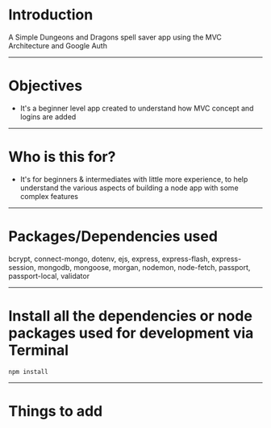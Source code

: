# Introduction

A Simple Dungeons and Dragons spell saver app using the MVC Architecture and Google Auth

---

# Objectives

- It's a beginner level app created to understand how MVC concept and logins are added

---

# Who is this for? 

- It's for beginners & intermediates with little more experience, to help understand the various aspects of building a node app with some complex features

---

# Packages/Dependencies used 

bcrypt, connect-mongo, dotenv, ejs, express, express-flash, express-session, mongodb, mongoose, morgan, nodemon, node-fetch, passport, passport-local, validator

---

# Install all the dependencies or node packages used for development via Terminal

`npm install` 

---

# Things to add

